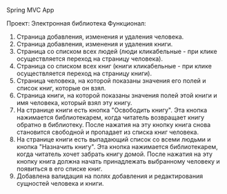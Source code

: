 Spring MVC App

Проект: Электронная библиотека
Функционал:
1) Страница добавления, изменения и удаления человека.
2) Страница добавления, изменения и удаления книги.
3) Страница со списком всех людей (люди кликабельные - при клике осуществляется переход на страницу человека).
4) Страница со списком всех книг (книги кликабельные - при клике осуществляется переход на страницу книги).
5) Страница человека, на которой показаны значения его полей и список книг, которые он взял.
6) Страница книги, на которой показаны значения полей этой книги и имя человека, который взял эту книгу.
7) На странице книги есть кнопка "Освободить книгу". Эта кнопка нажимается библиотекарем, когда читатель возвращает книгу обратно в библиотеку. После нажатия на эту кнопку книга снова становится свободной и пропадает из списка книг человека.
8) На странице книги есть выпадающий список со всеми людьми и кнопка "Назначить книгу". Эта кнопка нажимается библиотекарем, когда читатель хочет забрать книгу домой. После нажатия на эту кнопку книга должна начать принадлежать выбранному человеку и появиться в его списке книг.
9) Добавлена валидация на полях добавления и редактирования сущностей человека и книги.

